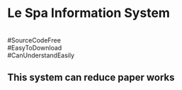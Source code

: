<h1>Le Spa Information System</h1><br>
#SourceCodeFree<br>
#EasyToDownload<br>
#CanUnderstandEasily

<h2>This system can reduce paper works</h2>
